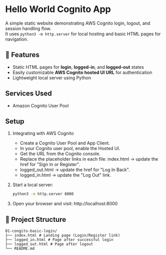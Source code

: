 
# Hello World Cognito App

A simple static website demonstrating AWS Cognito login, logout, and session handling flow.  
It uses `python3 -m http.server` for local hosting and basic HTML pages for navigation.

## 🚀 Features
- Static HTML pages for **login**, **logged-in**, and **logged-out** states
- Easily customizable **AWS Cognito hosted UI URL** for authentication
- Lightweight local server using Python


## Services Used
- Amazon Cognito User Pool

## Setup

1. Integrating with AWS Cognito
    - Create a Cognito User Pool and App Client.
    - In your Cognito user pool, enable the Hosted UI.
    - Get the URL from the Cognito console.
    - Replace the placeholder links in each file: index.html → update the href for "Sign In or Register".
    - logged_out.html → update the href for "Log In Back".
    - logged_in.html → update the "Log Out" link.

2. Start a local server:
   ```bash
   python3 -m http.server 8000
3. Open your browser and visit: http://localhost:8000


## 📂 Project Structure
```text
01-congito-basic-login/
├── index.html # Landing page (Login/Register link)
├── logged_in.html # Page after successful login
├── logged_out.html # Page after logout
└── README.md